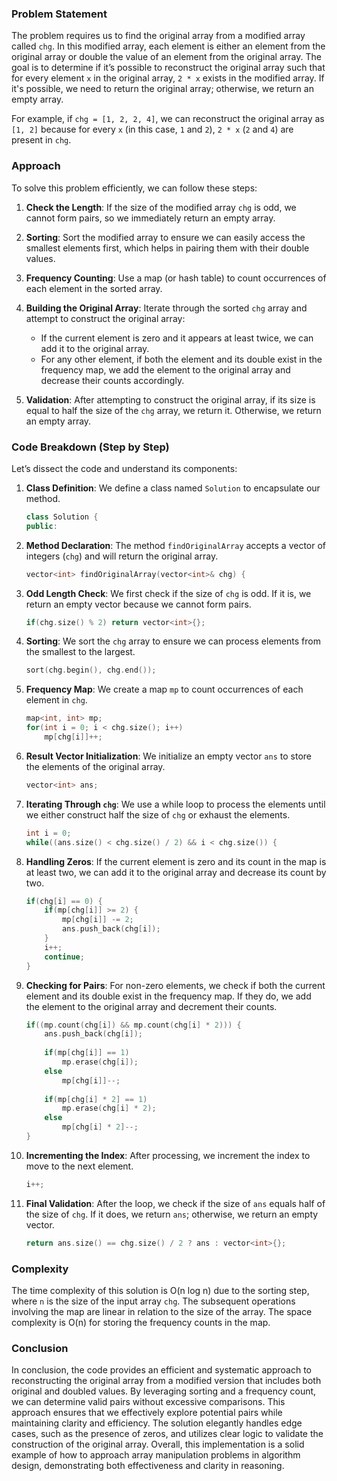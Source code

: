### Problem Statement

The problem requires us to find the original array from a modified array called `chg`. In this modified array, each element is either an element from the original array or double the value of an element from the original array. The goal is to determine if it’s possible to reconstruct the original array such that for every element `x` in the original array, `2 * x` exists in the modified array. If it's possible, we need to return the original array; otherwise, we return an empty array. 

For example, if `chg = [1, 2, 2, 4]`, we can reconstruct the original array as `[1, 2]` because for every `x` (in this case, `1` and `2`), `2 * x` (`2` and `4`) are present in `chg`.

### Approach

To solve this problem efficiently, we can follow these steps:

1. **Check the Length**: If the size of the modified array `chg` is odd, we cannot form pairs, so we immediately return an empty array.

2. **Sorting**: Sort the modified array to ensure we can easily access the smallest elements first, which helps in pairing them with their double values.

3. **Frequency Counting**: Use a map (or hash table) to count occurrences of each element in the sorted array.

4. **Building the Original Array**: Iterate through the sorted `chg` array and attempt to construct the original array:
   - If the current element is zero and it appears at least twice, we can add it to the original array.
   - For any other element, if both the element and its double exist in the frequency map, we add the element to the original array and decrease their counts accordingly.

5. **Validation**: After attempting to construct the original array, if its size is equal to half the size of the `chg` array, we return it. Otherwise, we return an empty array.

### Code Breakdown (Step by Step)

Let’s dissect the code and understand its components:

1. **Class Definition**: We define a class named `Solution` to encapsulate our method.

    ```cpp
    class Solution {
    public:
    ```

2. **Method Declaration**: The method `findOriginalArray` accepts a vector of integers (`chg`) and will return the original array.

    ```cpp
    vector<int> findOriginalArray(vector<int>& chg) {
    ```

3. **Odd Length Check**: We first check if the size of `chg` is odd. If it is, we return an empty vector because we cannot form pairs.

    ```cpp
    if(chg.size() % 2) return vector<int>{};
    ```

4. **Sorting**: We sort the `chg` array to ensure we can process elements from the smallest to the largest.

    ```cpp
    sort(chg.begin(), chg.end());
    ```

5. **Frequency Map**: We create a map `mp` to count occurrences of each element in `chg`.

    ```cpp
    map<int, int> mp;
    for(int i = 0; i < chg.size(); i++)
        mp[chg[i]]++;
    ```

6. **Result Vector Initialization**: We initialize an empty vector `ans` to store the elements of the original array.

    ```cpp
    vector<int> ans;
    ```

7. **Iterating Through `chg`**: We use a while loop to process the elements until we either construct half the size of `chg` or exhaust the elements.

    ```cpp
    int i = 0;
    while((ans.size() < chg.size() / 2) && i < chg.size()) {
    ```

8. **Handling Zeros**: If the current element is zero and its count in the map is at least two, we can add it to the original array and decrease its count by two.

    ```cpp
    if(chg[i] == 0) {
        if(mp[chg[i]] >= 2) {
            mp[chg[i]] -= 2;
            ans.push_back(chg[i]);
        }
        i++;
        continue;
    }
    ```

9. **Checking for Pairs**: For non-zero elements, we check if both the current element and its double exist in the frequency map. If they do, we add the element to the original array and decrement their counts.

    ```cpp
    if((mp.count(chg[i]) && mp.count(chg[i] * 2))) {
        ans.push_back(chg[i]);
        
        if(mp[chg[i]] == 1)
            mp.erase(chg[i]);
        else
            mp[chg[i]]--;
        
        if(mp[chg[i] * 2] == 1)
            mp.erase(chg[i] * 2);
        else
            mp[chg[i] * 2]--;                
    }
    ```

10. **Incrementing the Index**: After processing, we increment the index to move to the next element.

    ```cpp
    i++;
    ```

11. **Final Validation**: After the loop, we check if the size of `ans` equals half of the size of `chg`. If it does, we return `ans`; otherwise, we return an empty vector.

    ```cpp
    return ans.size() == chg.size() / 2 ? ans : vector<int>{};
    ```

### Complexity

The time complexity of this solution is O(n log n) due to the sorting step, where `n` is the size of the input array `chg`. The subsequent operations involving the map are linear in relation to the size of the array. The space complexity is O(n) for storing the frequency counts in the map.

### Conclusion

In conclusion, the code provides an efficient and systematic approach to reconstructing the original array from a modified version that includes both original and doubled values. By leveraging sorting and a frequency count, we can determine valid pairs without excessive comparisons. This approach ensures that we effectively explore potential pairs while maintaining clarity and efficiency. The solution elegantly handles edge cases, such as the presence of zeros, and utilizes clear logic to validate the construction of the original array. Overall, this implementation is a solid example of how to approach array manipulation problems in algorithm design, demonstrating both effectiveness and clarity in reasoning.